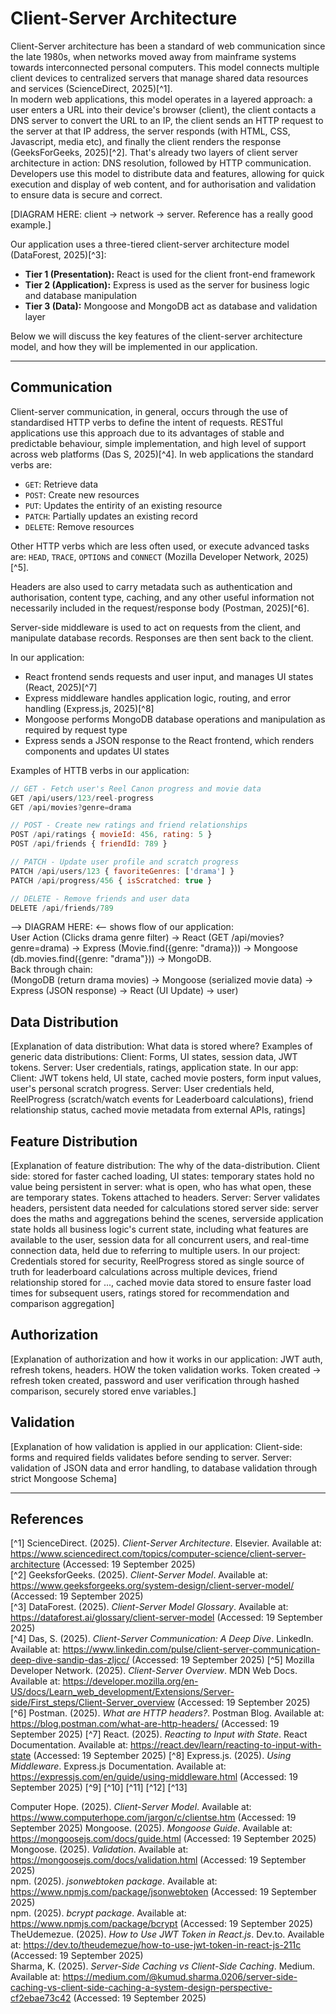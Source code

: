 # Client-Server Architecture

Client-Server architecture has been a standard of web communication since the late 1980s, when networks moved away from mainframe systems towards interconnected personal computers. This model connects multiple client devices to centralized servers that manage shared data resources and services (ScienceDirect, 2025)[^1].  
In modern web applications, this model operates in a layered approach: a user enters a URL into their device's browser (client), the client contacts a DNS server to convert the URL to an IP, the client sends an HTTP request to the server at that IP address, the server responds (with HTML, CSS, Javascript, media etc), and finally the client renders the response (GeeksForGeeks, 2025)[^2]. That's already two layers of client server architecture in action: DNS resolution, followed by HTTP communication.  
Developers use this model to distribute data and features, allowing for quick execution and display of web content, and for authorisation and validation to ensure data is secure and correct.

[DIAGRAM HERE: client -> network -> server. Reference has a really good example.]

Our application uses a three-tiered client-server architecture model (DataForest, 2025)[^3]:

- **Tier 1 (Presentation):** React is used for the client front-end framework
- **Tier 2 (Application):** Express is used as the server for business logic and database manipulation
- **Tier 3 (Data):** Mongoose and MongoDB act as database and validation layer

Below we will discuss the key features of the client-server architecture model, and how they will be implemented in our application.

---

## Communication

Client-server communication, in general, occurs through the use of standardised HTTP verbs to define the intent of requests. RESTful applications use this approach due to its advantages of stable and predictable behaviour, simple implementation, and high level of support across web platforms (Das S, 2025)[^4]. In web applications the standard verbs are:

- `GET`: Retrieve data
- `POST`: Create new resources
- `PUT`: Updates the entirity of an existing resource
- `PATCH`: Partially updates an existing record
- `DELETE`: Remove resources

Other HTTP verbs which are less often used, or execute advanced tasks are: `HEAD`, `TRACE`, `OPTIONS` and `CONNECT` (Mozilla Developer Network, 2025)[^5].

Headers are also used to carry metadata such as authentication and authorisation, content type, caching, and any other useful information not necessarily included in the request/response body (Postman, 2025)[^6].

Server-side middleware is used to act on requests from the client, and manipulate database records. Responses are then sent back to the client.

In our application:

- React frontend sends requests and user input, and manages UI states (React, 2025)[^7]
- Express middleware handles application logic, routing, and error handling (Express.js, 2025)[^8]
- Mongoose performs MongoDB database operations and manipulation as required by request type
- Express sends a JSON response to the React frontend, which renders components and updates UI states

Examples of HTTB verbs in our application:

```js
// GET - Fetch user's Reel Canon progress and movie data
GET /api/users/123/reel-progress
GET /api/movies?genre=drama

// POST - Create new ratings and friend relationships
POST /api/ratings { movieId: 456, rating: 5 }
POST /api/friends { friendId: 789 }

// PATCH - Update user profile and scratch progress
PATCH /api/users/123 { favoriteGenres: ['drama'] }
PATCH /api/progress/456 { isScratched: true }

// DELETE - Remove friends and user data
DELETE /api/friends/789
```

--> DIAGRAM HERE: <--
shows flow of our application:  
User Action (Clicks drama genre filter) → React (GET /api/movies?genre=drama) → Express (Movie.find({genre: "drama})) → Mongoose (db.movies.find({genre: "drama"})) → MongoDB.  
Back through chain:  
(MongoDB (return drama movies) -> Mongoose (serialized movie data) -> Express (JSON response) → React (UI Update) -> user)

## Data Distribution

[Explanation of data distribution: What data is stored where? Examples of generic data distributions: Client: Forms, UI states, session data, JWT tokens. Server: User credentials, ratings, application state. In our app: Client: JWT tokens held, UI state, cached movie posters, form input values, user's personal scratch progress. Server: User credentials held, ReelProgress (scratch/watch events for Leaderboard calculations), friend relationship status, cached movie metadata from external APIs, ratings]

## Feature Distribution

[Explanation of feature distribution: The why of the data-distribution. Client side: stored for faster cached loading, UI states: temporary states hold no value being persistent in server: what is open, who has what open, these are temporary states. Tokens attached to headers. Server: Server validates headers, persistent data needed for calculations stored server side: server does the maths and aggregations behind the scenes, serverside application state holds all business logic's current state, including what features are available to the user, session data for all concurrent users, and real-time connection data, held due to referring to multiple users. In our project: Credentials stored for security, ReelProgress stored as single source of truth for leaderboard calculations across multiple devices, friend relationship stored for ..., cached movie data stored to ensure faster load times for subsequent users, ratings stored for recommendation and comparison aggregation]

## Authorization

[Explanation of authorization and how it works in our application: JWT auth, refresh tokens, headers. HOW the token validation works. Token created -> refresh token created, password and user verification through hashed comparison, securely stored enve variables.]

## Validation

[Explanation of how validation is applied in our application: Client-side: forms and required fields validates before sending to server. Server: validation of JSON data and error handling, to database validation through strict Mongoose Schema]

---

## References

[^1] ScienceDirect. (2025). _Client-Server Architecture_. Elsevier. Available at: <https://www.sciencedirect.com/topics/computer-science/client-server-architecture> (Accessed: 19 September 2025)  
[^2] GeeksforGeeks. (2025). _Client-Server Model_. Available at: <https://www.geeksforgeeks.org/system-design/client-server-model/> (Accessed: 19 September 2025)  
[^3] DataForest. (2025). _Client-Server Model Glossary_. Available at: <https://dataforest.ai/glossary/client-server-model> (Accessed: 19 September 2025)  
[^4] Das, S. (2025). _Client-Server Communication: A Deep Dive_. LinkedIn. Available at: <https://www.linkedin.com/pulse/client-server-communication-deep-dive-sandip-das-zljcc/> (Accessed: 19 September 2025)
[^5] Mozilla Developer Network. (2025). _Client-Server Overview_. MDN Web Docs. Available at: <https://developer.mozilla.org/en-US/docs/Learn_web_development/Extensions/Server-side/First_steps/Client-Server_overview> (Accessed: 19 September 2025)  
[^6] Postman. (2025). _What are HTTP headers?_. Postman Blog. Available at: <https://blog.postman.com/what-are-http-headers/> (Accessed: 19 September 2025)
[^7] React. (2025). _Reacting to Input with State_. React Documentation. Available at: <https://react.dev/learn/reacting-to-input-with-state> (Accessed: 19 September 2025)
[^8] Express.js. (2025). _Using Middleware_. Express.js Documentation. Available at: <https://expressjs.com/en/guide/using-middleware.html> (Accessed: 19 September 2025)
[^9]
[^10]
[^11]
[^12]
[^13]

Computer Hope. (2025). _Client-Server Model_. Available at: <https://www.computerhope.com/jargon/c/clientse.htm> (Accessed: 19 September 2025)
Mongoose. (2025). _Mongoose Guide_. Available at: <https://mongoosejs.com/docs/guide.html> (Accessed: 19 September 2025)  
Mongoose. (2025). _Validation_. Available at: <https://mongoosejs.com/docs/validation.html> (Accessed: 19 September 2025)  
npm. (2025). _jsonwebtoken package_. Available at: <https://www.npmjs.com/package/jsonwebtoken> (Accessed: 19 September 2025)  
npm. (2025). _bcrypt package_. Available at: <https://www.npmjs.com/package/bcrypt> (Accessed: 19 September 2025)  
TheUdemezue. (2025). _How to Use JWT Token in React.js_. Dev.to. Available at: <https://dev.to/theudemezue/how-to-use-jwt-token-in-react-js-211c> (Accessed: 19 September 2025)  
Sharma, K. (2025). _Server-Side Caching vs Client-Side Caching_. Medium. Available at: <https://medium.com/@kumud.sharma.0206/server-side-caching-vs-client-side-caching-a-system-design-perspective-cf2ebae73c42> (Accessed: 19 September 2025)
